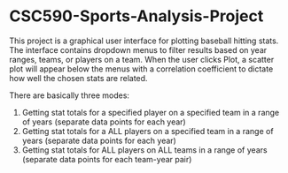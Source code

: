 # CSC590-Sports-Analysis-Project

This project is a graphical user interface for plotting baseball hitting stats. The interface contains dropdown menus
to filter results based on year ranges, teams, or players on a team. When the user clicks Plot, a scatter plot will
appear below the menus with a correlation coefficient to dictate how well the chosen stats are related.

There are basically three modes:
1. Getting stat totals for a specified player on a specified team in a range of years (separate data points for each year)
2. Getting stat totals for a ALL players on a specified team in a range of years (separate data points for each year)
3. Getting stat totals for ALL players on ALL teams in a range of years (separate data points for each team-year pair)